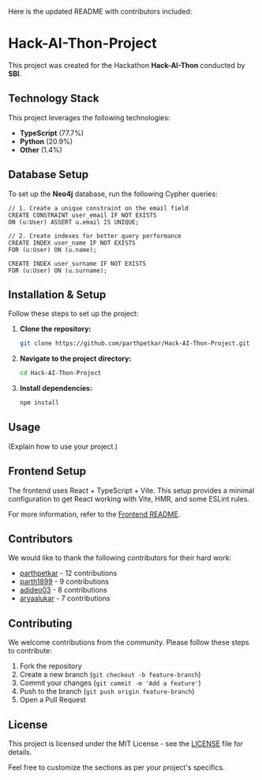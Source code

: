 Here is the updated README with contributors included:

# Hack-AI-Thon-Project

This project was created for the Hackathon **Hack-AI-Thon** conducted by **SBI**.

## Technology Stack

This project leverages the following technologies:
- **TypeScript** (77.7%)
- **Python** (20.9%)
- **Other** (1.4%)

## Database Setup

To set up the **Neo4j** database, run the following Cypher queries:

```cypher
// 1. Create a unique constraint on the email field
CREATE CONSTRAINT user_email IF NOT EXISTS
ON (u:User) ASSERT u.email IS UNIQUE;

// 2. Create indexes for better query performance
CREATE INDEX user_name IF NOT EXISTS
FOR (u:User) ON (u.name);

CREATE INDEX user_surname IF NOT EXISTS
FOR (u:User) ON (u.surname);
```

## Installation & Setup

Follow these steps to set up the project:

1. **Clone the repository:**
   ```sh
   git clone https://github.com/parthpetkar/Hack-AI-Thon-Project.git
   ```
2. **Navigate to the project directory:**
   ```sh
   cd Hack-AI-Thon-Project
   ```
3. **Install dependencies:**
   ```sh
   npm install
   ```

## Usage

(Explain how to use your project.)

## Frontend Setup

The frontend uses React + TypeScript + Vite. This setup provides a minimal configuration to get React working with Vite, HMR, and some ESLint rules.

For more information, refer to the [Frontend README](https://github.com/parthpetkar/Hack-AI-Thon-Project/blob/ceccbf25d606490d50b1d2bcc8276fb779015ed4/Frontend/README.md).

## Contributors

We would like to thank the following contributors for their hard work:

- [parthpetkar](https://github.com/parthpetkar) - 12 contributions
- [parth1899](https://github.com/parth1899) - 9 contributions
- [adideo03](https://github.com/adideo03) - 8 contributions
- [aryaalukar](https://github.com/arya911) - 7 contributions

## Contributing

We welcome contributions from the community. Please follow these steps to contribute:

1. Fork the repository
2. Create a new branch (`git checkout -b feature-branch`)
3. Commit your changes (`git commit -m 'Add a feature'`)
4. Push to the branch (`git push origin feature-branch`)
5. Open a Pull Request

## License

This project is licensed under the MIT License - see the [LICENSE](LICENSE) file for details.

Feel free to customize the sections as per your project's specifics.
